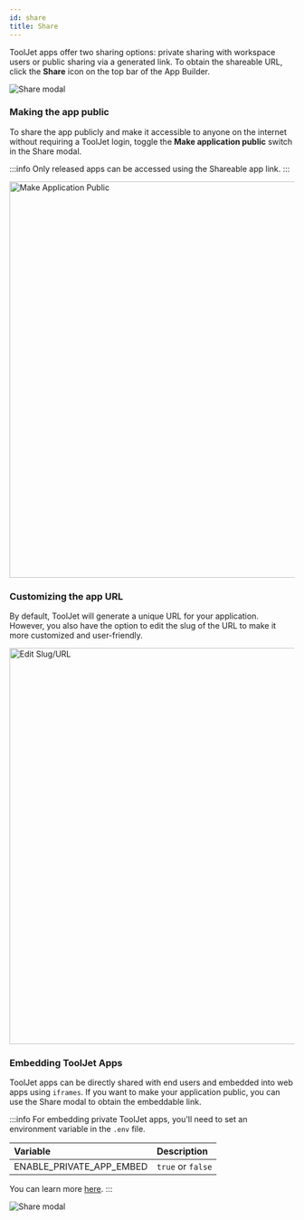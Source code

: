 ```yaml
---
id: share
title: Share
---
```


ToolJet apps offer two sharing options: private sharing with workspace users or public sharing via a generated link. To obtain the shareable URL, click the **Share** icon on the top bar of the App Builder.

<div style={{textAlign: 'center'}}>

<img className="screenshot-full" src="/img/v2-beta/app-builder/share/share-app-v2.gif" alt="Share modal" />

</div>

### Making the app public

To share the app publicly and make it accessible to anyone on the internet without requiring a ToolJet login, toggle the **Make application public** switch in the Share modal.

:::info
Only released apps can be accessed using the Shareable app link.
:::

<div style={{textAlign: 'left'}}>

<img className="screenshot-full" src="/img/v2-beta/app-builder/share/make-application-public-v2.png" alt="Make Application Public" width='700'/>

</div>

### Customizing the app URL

By default, ToolJet will generate a unique URL for your application. However, you also have the option to edit the slug of the URL to make it more customized and user-friendly.

<div style={{textAlign: 'left'}}>

<img className="screenshot-full" src="/img/v2-beta/app-builder/share/edit-slug-v2.png" alt="Edit Slug/URL" width='700'/>

</div>

### Embedding ToolJet Apps

ToolJet apps can be directly shared with end users and embedded into web apps using `iframes`. If you want to make your application public, you can use the Share modal to obtain the embeddable link.

:::info
For embedding private ToolJet apps, you'll need to set an environment variable in the `.env` file.

| Variable        | Description                           |
|:-------------- |:------------------------------------ |
| ENABLE_PRIVATE_APP_EMBED | `true` or `false` |

You can learn more [here](/docs/3.5.0-LTS/setup/env-vars#embedding-private-apps).
:::

<div style={{textAlign: 'center'}}>

<img className="screenshot-full" src="/img/v2-beta/app-builder/share/embeddtj.gif" alt="Share modal" />

</div>
